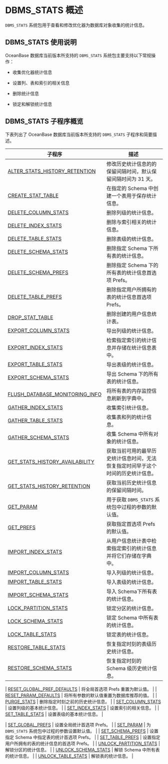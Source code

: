 # DBMS_STATS 概述 

`DBMS_STATS` 系统包用于查看和修改优化器为数据库对象收集的统计信息。

## DBMS_STATS 使用说明 

OceanBase 数据库当前版本所支持的 `DBMS_STATS` 系统包主要支持以下常规操作：

* 收集优化器统计信息 

* 设置列、表和索引的相关信息 

* 删除统计信息

* 锁定和解锁统计信息


## DBMS_STATS 子程序概览 

下表列出了 OceanBase 数据库当前版本所支持的 `DBMS_STATS` 子程序和简要描述。

|                   **子程序**                                 |                  **描述**                |
|-------------------------------------------------------------|------------------------------------------|
| [ALTER_STATS_HISTORY_RETENTION](2.alter-stats-history-retention-oracle.md)  | 修改历史统计信息的的保留间隔时间，默认保留间隔时间为 31 天。         |
| [CREATE_STAT_TABLE](3.create-stat-table-oracle.md)              | 在指定的 Schema 中创建一个表用于保存统计信息。              |
| [DELETE_COLUMN_STATS](4.delete-column-stats-oracle.md)            | 删除列级的统计信息。                               |
| [DELETE_INDEX_STATS](5.delete-index-stats-oracle.md)             | 删除与索引相关的统计信息。                            |
| [DELETE_TABLE_STATS](6.delete-table-stats-oracle.md)             | 删除表级的统计信息。                               |
| [DELETE_SCHEMA_STATS](7.delete-schema-stats-oracle.md)            | 删除指定 Schema 下所有表的统计信息。                   |
| [DELETE_SCHEMA_PREFS](8.delete-schema-prefs-oracle.md)            | 删除指定 Schema 下的所有表的统计信息首选项 Prefs。         |
| [DELETE_TABLE_PREFS](9.delete-table-prefs-oracle.md)             | 删除指定用户所拥有的表的统计信息首选项 Prefs。               |
| [DROP_STAT_TABLE](10.drop-stat-table-oracle.md)                | 删除创建的用户信息统计表。                            |
| [EXPORT_COLUMN_STATS](11.export-column-stats-oracle.md)            | 导出列级的统计信息。                               |
| [EXPORT_INDEX_STATS](12.export-index-stats-oracle.md)             |  检索指定索引的统计信息并存储在统计信息表中。                            |
| [EXPORT_TABLE_STATS](13.export-table-stats-oracle.md)            | 导出表级的统计信息。                      |
| [EXPORT_SCHEMA_STATS](14.export-schema-stats-oracle.md)             |   导出 Schema 下的所有表的统计信息。                 |
| [FLUSH_DATABASE_MONITORING_INFO](15.flush-database-monitoring-info-oracle.md) | 将所有表的内存监控信息刷新到字典中。                       |
| [GATHER_INDEX_STATS](16.gather-index-stats-oracle.md)             | 收集索引统计信息。                                                     |
| [GATHER_TABLE_STATS](17.gather-table-stats-oracle.md)             |  收集表和列的统计信息。        |
| [GATHER_SCHEMA_STATS](18.gather-schema-stats-oracle.md)            | 收集 Schema 中所有对象的统计信息。                    |
| [GET_STATS_HISTORY_AVAILABILITY](19.get-stats-history-availability-oracle.md) | 获取当前可用的最早历史统计信息时间，无法恢复指定时间早于这个时间的历史统计信息。 |
| [GET_STATS_HISTORY_RETENTION](20.get-stats-history-retention-oracle.md)    | 获取当前历史统计信息的保留间隔时间。                       |
| [GET_PARAM](21.get-param-oracle.md)                      | 用于获取 `DBMS_STATS` 系统包中过程的参数的默认值。         |
| [GET_PREFS](22.get-prefs-oracle.md)                      | 获取指定首选项 Prefs 的默认值。                      |
|[IMPORT_INDEX_STATS](23.import-index-stats-oracle.md)| 从用户信息统计表中检索指定索引的统计信息并将它们存储在字典中。|
| [IMPORT_COLUMN_STATS](24.import-column-stats-oracle.md)            | 导入列级的统计信息。                               |
| [IMPORT_TABLE_STATS](25.import-table-stats-oracle.md)             | 导入表级的统计信息。                               |
| [IMPORT_SCHEMA_STATS](26.import-schema-stats-oracle.md)            | 导入 Schema下所有表的统计信息。                      |
| [LOCK_PARTITION_STATS](27.lock-partition-stats-oracle.md)           | 锁定分区的统计信息。                               |
| [LOCK_SCHEMA_STATS](28.lock-schema-stats-oracle.md)              | 锁定 Schema 中所有表的统计信息。                     |
| [LOCK_TABLE_STATS](29.lock-table-stats-oracle.md)               | 锁定表的统计信息。                                |
| [RESTORE_TABLE_STATS](30.restore-table-stats-oracle.md)            | 恢复指定时刻的表级历史统计信息。                         |
| [RESTORE_SCHEMA_STATS](31.restore-schema-stats-oracle.md)           | 恢复指定时刻的 Schema 级历史统计信息。                  |

| [RESET_GLOBAL_PREF_DEFAULTS](32.reset-global-pref-defaults-oracle.md)     | 将全局首选项  Prefs 重置为默认值。                    |
| [RESET_PARAM_DEFAULTS](33.reset-param-defaults-oracle.md)           | 将所有参数的默认值重置为数据库推荐的值。                     |
| [PURGE_STATS](34.purge-stats-oracle.md)                    | 删除指定时刻之前的历史统计信息。                         |
| [SET_COLUMN_STATS](35.set-column-stats-oracle.md)               | 设置列级的基本统计信息。                             |
| [SET_INDEX_STATS](36.set-index-stats-oracle.md)                | 设置索引的相关信息。                               |
| [SET_TABLE_STATS](37.set-table-stats-oracle.md)                | 设置表级的基本统计信息。                             |

| [SET_GLOBAL_PREFS](38.set-global-prefs-oracle.md)               | 设置全局统计首选项 Prefs。                         |
| [SET_PARAM](39.set-param-oracle.md)                      | 为 `DBMS_STATS` 系统包中过程的参数设置默认值。           |
| [SET_SCHEMA_PREFS](40.set-schema-prefs-oracle.md)               | 设置指定 Schema 中指定表的统计首选项 Prefs。            |
| [SET_TABLE_PREFS](41.set-table-prefs-oracle.md)                | 设置指定用户所拥有的表的统计信息的首选项 Prefs。              |
| [UNLOCK_PARTITION_STATS](42.unlock-partition-stats-oracle.md)         | 解锁分区的统计信息。                               |
| [UNLOCK_SCHEMA_STATS](43.unlock-schema-stats-oracle.md)            | 解锁 Schema 中所有表的统计信息。                     |
| [UNLOCK_TABLE_STATS](44.unlock-table-stats-oracle.md)             | 解锁表的统计信息。                                |
